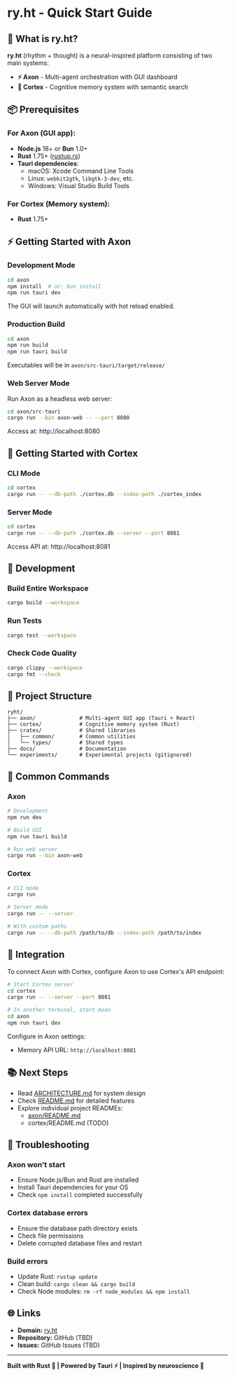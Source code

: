 # ry.ht - Quick Start Guide

## 🚀 What is ry.ht?

**ry.ht** (rhythm + thought) is a neural-inspired platform consisting of two main systems:

- **⚡ Axon** - Multi-agent orchestration with GUI dashboard
- **🧠 Cortex** - Cognitive memory system with semantic search

## 📦 Prerequisites

### For Axon (GUI app):
- **Node.js** 18+ or **Bun** 1.0+
- **Rust** 1.75+ ([rustup.rs](https://rustup.rs))
- **Tauri dependencies**:
  - macOS: Xcode Command Line Tools
  - Linux: `webkit2gtk`, `libgtk-3-dev`, etc.
  - Windows: Visual Studio Build Tools

### For Cortex (Memory system):
- **Rust** 1.75+

## ⚡ Getting Started with Axon

### Development Mode

```bash
cd axon
npm install  # or: bun install
npm run tauri dev
```

The GUI will launch automatically with hot reload enabled.

### Production Build

```bash
cd axon
npm run build
npm run tauri build
```

Executables will be in `axon/src-tauri/target/release/`

### Web Server Mode

Run Axon as a headless web server:

```bash
cd axon/src-tauri
cargo run --bin axon-web -- --port 8080
```

Access at: http://localhost:8080

## 🧠 Getting Started with Cortex

### CLI Mode

```bash
cd cortex
cargo run -- --db-path ./cortex.db --index-path ./cortex_index
```

### Server Mode

```bash
cd cortex
cargo run -- --db-path ./cortex.db --server --port 8081
```

Access API at: http://localhost:8081

## 🔧 Development

### Build Entire Workspace

```bash
cargo build --workspace
```

### Run Tests

```bash
cargo test --workspace
```

### Check Code Quality

```bash
cargo clippy --workspace
cargo fmt --check
```

## 📁 Project Structure

```
ryht/
├── axon/              # Multi-agent GUI app (Tauri + React)
├── cortex/            # Cognitive memory system (Rust)
├── crates/            # Shared libraries
│   ├── common/        # Common utilities
│   └── types/         # Shared types
├── docs/              # Documentation
└── experiments/       # Experimental projects (gitignored)
```

## 🎯 Common Commands

### Axon
```bash
# Development
npm run dev

# Build GUI
npm run tauri build

# Run web server
cargo run --bin axon-web
```

### Cortex
```bash
# CLI mode
cargo run

# Server mode
cargo run -- --server

# With custom paths
cargo run -- --db-path /path/to/db --index-path /path/to/index
```

## 🔗 Integration

To connect Axon with Cortex, configure Axon to use Cortex's API endpoint:

```bash
# Start Cortex server
cd cortex
cargo run -- --server --port 8081

# In another terminal, start Axon
cd axon
npm run tauri dev
```

Configure in Axon settings:
- Memory API URL: `http://localhost:8081`

## 📚 Next Steps

- Read [ARCHITECTURE.md](./ARCHITECTURE.md) for system design
- Check [README.md](./README.md) for detailed features
- Explore individual project READMEs:
  - [axon/README.md](./axon/README.md)
  - cortex/README.md (TODO)

## 🐛 Troubleshooting

### Axon won't start
- Ensure Node.js/Bun and Rust are installed
- Install Tauri dependencies for your OS
- Check `npm install` completed successfully

### Cortex database errors
- Ensure the database path directory exists
- Check file permissions
- Delete corrupted database files and restart

### Build errors
- Update Rust: `rustup update`
- Clean build: `cargo clean && cargo build`
- Check Node modules: `rm -rf node_modules && npm install`

## 🌐 Links

- **Domain:** [ry.ht](https://ry.ht)
- **Repository:** GitHub (TBD)
- **Issues:** GitHub Issues (TBD)

---

**Built with Rust 🦀 | Powered by Tauri ⚡ | Inspired by neuroscience 🧠**
